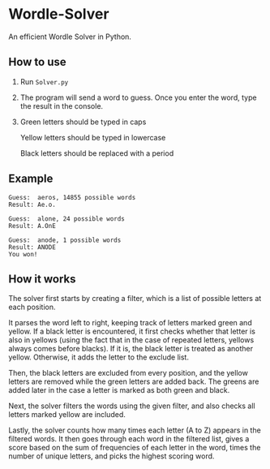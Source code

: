 # Wordle-Solver
An efficient Wordle Solver in Python.

## How to use

1. Run `Solver.py`
2. The program will send a word to guess. Once you enter the word, type the result in the console.
3. Green letters should be typed in caps

   Yellow letters should be typed in lowercase

   Black letters should be replaced with a period


## Example

```
Guess:  aeros, 14855 possible words
Result: Ae.o.

Guess:  alone, 24 possible words
Result: A.OnE

Guess:  anode, 1 possible words
Result: ANODE
You won!
```

## How it works

The solver first starts by creating a filter, which is a list of possible letters at each position.

It parses the word left to right, keeping track of letters marked green and yellow. If a black letter is encountered, it first checks whether that letter is also in yellows (using the fact that in the case of repeated letters, yellows always comes before blacks). If it is, the black letter is treated as another yellow. Otherwise, it adds the letter to the exclude list.

Then, the black letters are excluded from every position, and the yellow letters are removed while the green letters are added back. The greens are added later in the case a letter is marked as both green and black.

Next, the solver filters the words using the given filter, and also checks all letters marked yellow are included.

Lastly, the solver counts how many times each letter (A to Z) appears in the filtered words. It then goes through each word in the filtered list, gives a score based on the sum of frequencies of each letter in the word, times the number of unique letters, and picks the highest scoring word.